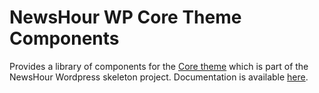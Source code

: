 # NewsHour WP Core Theme Components
Provides a library of components for the [Core theme](https://github.com/newshour/newshour-wordpress-skeleton) which is part of the NewsHour Wordpress skeleton project. Documentation is available [here](https://newshour.github.io/wp-core-theme-components-docs/).
